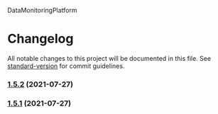 DataMonitoringPlatform
# Changelog

All notable changes to this project will be documented in this file. See [standard-version](https://github.com/conventional-changelog/standard-version) for commit guidelines.

### [1.5.2](https://github.com/tseng0501/javaScript/compare/v1.5.1...v1.5.2) (2021-07-27)

### [1.5.1](https://github.com/tseng0501/javaScript/compare/v1.3.0...v1.5.1) (2021-07-27)